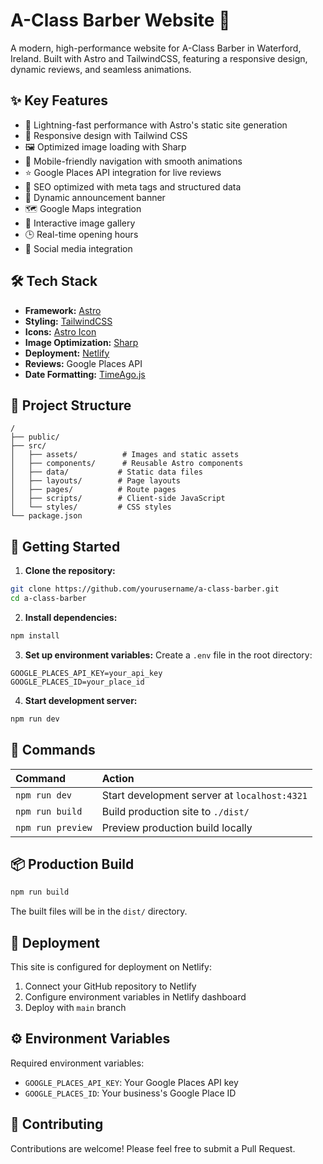 # A-Class Barber Website 💈

A modern, high-performance website for A-Class Barber in Waterford, Ireland. Built with Astro and TailwindCSS, featuring a responsive design, dynamic reviews, and seamless animations.

## ✨ Key Features

- 🚀 Lightning-fast performance with Astro's static site generation
- 💅 Responsive design with Tailwind CSS
- 🖼️ Optimized image loading with Sharp
- 📱 Mobile-friendly navigation with smooth animations
- ⭐ Google Places API integration for live reviews
- 🎯 SEO optimized with meta tags and structured data
- 📢 Dynamic announcement banner
- 🗺️ Google Maps integration
- 📸 Interactive image gallery
- 🕒 Real-time opening hours
- 🔗 Social media integration

## 🛠️ Tech Stack

- **Framework:** [Astro](https://astro.build)
- **Styling:** [TailwindCSS](https://tailwindcss.com)
- **Icons:** [Astro Icon](https://github.com/natemoo-re/astro-icon)
- **Image Optimization:** [Sharp](https://sharp.pixelplumbing.com)
- **Deployment:** [Netlify](https://netlify.com)
- **Reviews:** Google Places API
- **Date Formatting:** [TimeAgo.js](https://timeago.org)

## 📁 Project Structure

```
/
├── public/
├── src/
│   ├── assets/          # Images and static assets
│   ├── components/      # Reusable Astro components
│   ├── data/           # Static data files
│   ├── layouts/        # Page layouts
│   ├── pages/          # Route pages
│   ├── scripts/        # Client-side JavaScript
│   └── styles/         # CSS styles
└── package.json
```

## 🚀 Getting Started

1. **Clone the repository:**

```bash
git clone https://github.com/yourusername/a-class-barber.git
cd a-class-barber
```

2. **Install dependencies:**

```bash
npm install
```

3. **Set up environment variables:**
   Create a `.env` file in the root directory:

```env
GOOGLE_PLACES_API_KEY=your_api_key
GOOGLE_PLACES_ID=your_place_id
```

4. **Start development server:**

```bash
npm run dev
```

## 🔧 Commands

| Command           | Action                                       |
| :---------------- | :------------------------------------------- |
| `npm run dev`     | Start development server at `localhost:4321` |
| `npm run build`   | Build production site to `./dist/`           |
| `npm run preview` | Preview production build locally             |

## 📦 Production Build

```bash
npm run build
```

The built files will be in the `dist/` directory.

## 🚀 Deployment

This site is configured for deployment on Netlify:

1. Connect your GitHub repository to Netlify
2. Configure environment variables in Netlify dashboard
3. Deploy with `main` branch

## ⚙️ Environment Variables

Required environment variables:

- `GOOGLE_PLACES_API_KEY`: Your Google Places API key
- `GOOGLE_PLACES_ID`: Your business's Google Place ID

## 🤝 Contributing

Contributions are welcome! Please feel free to submit a Pull Request.
